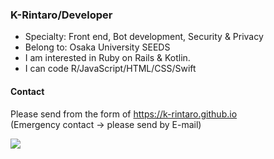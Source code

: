### K-Rintaro/Developer 

- Specialty: Front end, Bot development, Security & Privacy 
- Belong to: Osaka University SEEDS
- I am interested in Ruby on Rails & Kotlin.
- I can code R/JavaScript/HTML/CSS/Swift

#### Contact
Please send from the form of https://k-rintaro.github.io \
(Emergency contact → please send by E-mail)

<img src="https://github-readme-stats.vercel.app/api/top-langs/?username=K-Rintaro&layout=compact">

